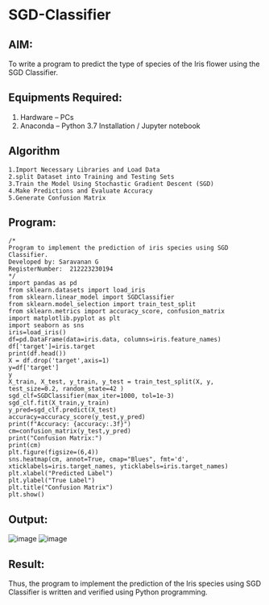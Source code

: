 # SGD-Classifier
## AIM:
To write a program to predict the type of species of the Iris flower using the SGD Classifier.

## Equipments Required:
1. Hardware – PCs
2. Anaconda – Python 3.7 Installation / Jupyter notebook

## Algorithm
```
1.Import Necessary Libraries and Load Data
2.split Dataset into Training and Testing Sets
3.Train the Model Using Stochastic Gradient Descent (SGD)
4.Make Predictions and Evaluate Accuracy
5.Generate Confusion Matrix
```
## Program:
```
/*
Program to implement the prediction of iris species using SGD Classifier.
Developed by: Saravanan G
RegisterNumber:  212223230194
*/
import pandas as pd 
from sklearn.datasets import load_iris 
from sklearn.linear_model import SGDClassifier
from sklearn.model_selection import train_test_split 
from sklearn.metrics import accuracy_score, confusion_matrix 
import matplotlib.pyplot as plt 
import seaborn as sns
iris=load_iris() 
df=pd.DataFrame(data=iris.data, columns=iris.feature_names) 
df['target']=iris.target 
print(df.head())
X = df.drop('target',axis=1) 
y=df['target']  
y
X_train, X_test, y_train, y_test = train_test_split(X, y, test_size=0.2, random_state=42 )
sgd_clf=SGDClassifier(max_iter=1000, tol=1e-3)
sgd_clf.fit(X_train,y_train)
y_pred=sgd_clf.predict(X_test) 
accuracy=accuracy_score(y_test,y_pred)
print(f"Accuracy: {accuracy:.3f}") 
cm=confusion_matrix(y_test,y_pred) 
print("Confusion Matrix:") 
print(cm)
plt.figure(figsize=(6,4))
sns.heatmap(cm, annot=True, cmap="Blues", fmt='d', xticklabels=iris.target_names, yticklabels=iris.target_names)
plt.xlabel("Predicted Label")
plt.ylabel("True Label")
plt.title("Confusion Matrix")
plt.show()
```

## Output:
![image](https://github.com/user-attachments/assets/60bed6cf-1813-41e4-ba4e-7afe3365ae6a)
![image](https://github.com/user-attachments/assets/7117cd71-a0ee-48d2-99fb-26a1aa2b9f42)





## Result:
Thus, the program to implement the prediction of the Iris species using SGD Classifier is written and verified using Python programming.
